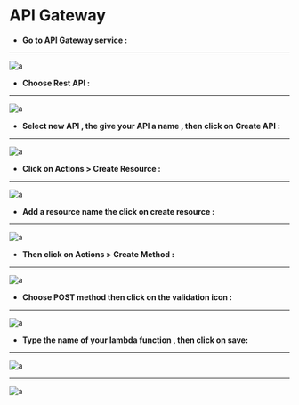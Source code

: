 # API Gateway

- **Go to API Gateway service :**
---
 ![a](https://user-images.githubusercontent.com/78825764/205080656-e806e465-294c-4ea8-943e-381e6ea8834e.PNG)
 
 - **Choose Rest API :**
 ---
 
 
![a](https://user-images.githubusercontent.com/78825764/205081167-0a1e90c9-f4bc-44fd-9c88-d3ac5be7d5b1.PNG)

- **Select new API , the give your API a name , then click on Create API :**
---
![a](https://user-images.githubusercontent.com/78825764/205081609-d0920293-6836-45e9-9bf3-38cac2a0bd21.PNG)

- **Click on Actions > Create Resource :**
---
![a](https://user-images.githubusercontent.com/78825764/205082637-53fde0c1-1fe8-4c85-8501-fdf8b8e2f327.PNG)

- **Add a resource name the click on create resource :**

---
![a](https://user-images.githubusercontent.com/78825764/205083130-b1eee1f5-7642-4b24-bcc3-599660c5092b.PNG)

- **Then click on Actions > Create Method :**
---
![a](https://user-images.githubusercontent.com/78825764/205083788-2659bf6d-63e8-4412-92a1-79d80c445ca6.PNG)

- **Choose POST method then click on the validation icon :**
---
![a](https://user-images.githubusercontent.com/78825764/205084409-8ce827fa-ab50-4405-8f75-73a2745599bc.PNG)

- **Type the name of your lambda function , then click on save:**

---
![a](https://user-images.githubusercontent.com/78825764/205084759-42308041-2742-45d3-abd8-c2ac0f97571a.PNG)

---





![a](https://user-images.githubusercontent.com/78825764/205085056-9262a2fd-44a9-4a6c-99b2-f3198dbc3c28.PNG)







